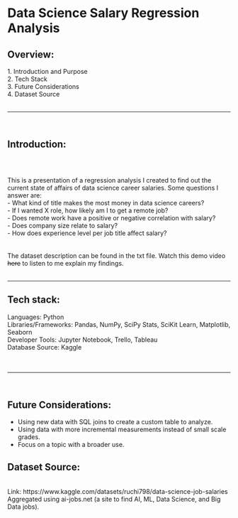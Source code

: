 # Data Science Salary Regression Analysis

<h2><strong>Overview:</strong></h2>
1. Introduction and Purpose<br>
2. Tech Stack<br>
3. Future Considerations<br>
4. Dataset Source<br>
<br><hr><br>
<h2><strong>Introduction:</strong></h2>
<h3><br></h3>
This is a presentation of a regression analysis I created to find out the current state of affairs of data science career salaries. Some questions I answer are:<br>
- What kind of title makes the most money in data science careers?<br>
- If I wanted X role, how likely am I to get a remote job?<br>
- Does remote work have a positive or negative correlation with salary?<br>
- Does company size relate to salary?<br>
- How does experience level per job title affect salary?
<br><br><br>
The dataset description can be found in the txt file. Watch this demo video <s>here</s> to listen to me explain my findings.
<br><br><hr>
<h2><strong>Tech stack:</strong></h2>
Languages: Python<br>
Libraries/Frameworks: Pandas, NumPy, SciPy Stats, SciKit Learn, Matplotlib, Seaborn<br>
Developer Tools: Jupyter Notebook, Trello, Tableau<br>
Database Source: Kaggle</br>
<br><br><hr><br>

<h2><strong>Future Considerations:</strong></h2>
<ul>
<li>Using new data with SQL joins to create a custom table to analyze.</li>
<li>Using data with more incremental measurements instead of small scale grades.</li>
<li>Focus on a topic with a broader use.</li>
</ul>

<h2><strong>Dataset Source:</strong></h2><br>
Link: https://www.kaggle.com/datasets/ruchi798/data-science-job-salaries <br>
Aggregated using ai-jobs.net (a site to find AI, ML, Data Science, and Big Data jobs).
